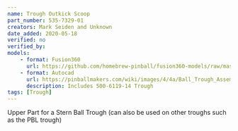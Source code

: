 ```yaml
---
name: Trough Outkick Scoop
part_number: 535-7329-01
creators: Mark Seiden and Unknown
date_added: 2020-05-18
verified: no
verified_by:
models:
    - format: Fusion360
      url: https://github.com/homebrew-pinball/fusion360-models/raw/master/assemblies/Trough%20Outkick%20Scoop%20535-7329-01.f3d
    - format: Autocad
      url: https://pinballmakers.com/wiki/images/4/4a/Ball_Trough_Assembly_4_Ball_500-6119-14_Enter_Exit_Scoop_535-7329-01.dwg
      description: Includes 500-6119-14 Trough
tags: [Trough]
---
```

Upper Part for a Stern Ball Trough (can also be used on other troughs such as the PBL trough)
